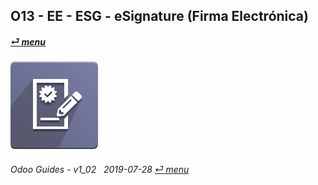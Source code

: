 ## O13 - EE - ESG - eSignature (Firma Electrónica)
#### [_&#x23CE; menu_](/o13/ee/o13-ee-guides_menu.md)  
### ![esg](/doc/img/website_sign.png) 
	
###### Odoo Guides - v1_02 &nbsp; 2019-07-28  [_&#x23CE; menu_](/o13/ee/o13-ee-guides_menu.md)  
